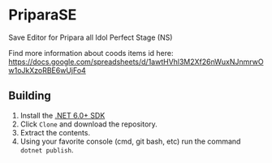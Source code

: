# PriparaSE
Save Editor for Pripara all Idol Perfect Stage (NS)

Find more information about coods items id here:
https://docs.google.com/spreadsheets/d/1awtHVhl3M2Xf26nWuxNJnmrwOw1oJkXzoRBE6wUjFo4

## Building
1. Install the [.NET 6.0+ SDK](https://dotnet.microsoft.com/download/dotnet/6.0)
2. Click ``Clone`` and download the repository.
3. Extract the contents. 
4. Using your favorite console (cmd, git bash, etc) run the command ``dotnet publish``.
 
